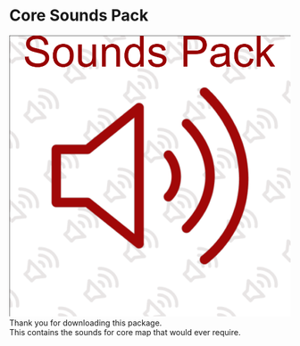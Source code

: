 # Core Sounds Pack
![IMAGE](pack-icon.png)
<br>
Thank you for downloading this package.
<br>
This contains the sounds for core map that would ever require.
